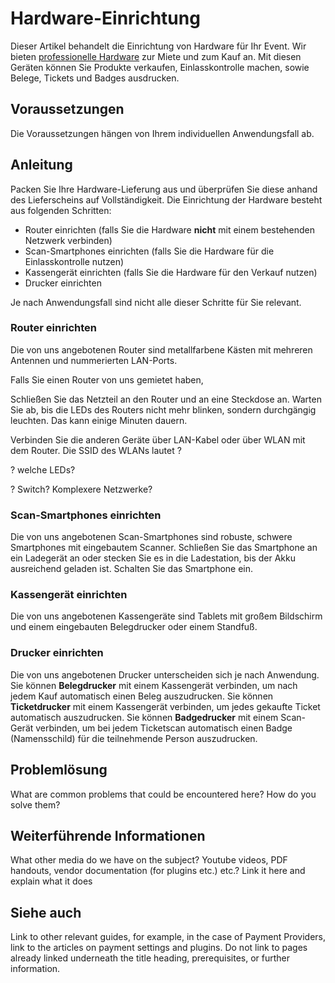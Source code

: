 # Hardware-Einrichtung 

Dieser Artikel behandelt die Einrichtung von Hardware für Ihr Event. 
Wir bieten [professionelle Hardware](https://pretix.eu/about/de/hardware) zur Miete und zum Kauf an. 
Mit diesen Geräten können Sie Produkte verkaufen, Einlasskontrolle machen, sowie Belege, Tickets und Badges ausdrucken.  

## Voraussetzungen

Die Voraussetzungen hängen von Ihrem individuellen Anwendungsfall ab. 

## Anleitung

Packen Sie Ihre Hardware-Lieferung aus und überprüfen Sie diese anhand des Lieferscheins auf Vollständigkeit. 
Die Einrichtung der Hardware besteht aus folgenden Schritten: 

 - Router einrichten (falls Sie die Hardware **nicht** mit einem bestehenden Netzwerk verbinden)
 - Scan-Smartphones einrichten (falls Sie die Hardware für die Einlasskontrolle nutzen)
 - Kassengerät einrichten (falls Sie die Hardware für den Verkauf nutzen)
 - Drucker einrichten 

Je nach Anwendungsfall sind nicht alle dieser Schritte für Sie relevant. 

### Router einrichten 

Die von uns angebotenen Router sind metallfarbene Kästen mit mehreren Antennen und nummerierten LAN-Ports. 

Falls Sie einen Router von uns gemietet haben, 

Schließen Sie das Netzteil an den Router und an eine Steckdose an. 
Warten Sie ab, bis die LEDs des Routers nicht mehr blinken, sondern durchgängig leuchten. 
Das kann einige Minuten dauern. 

Verbinden Sie die anderen Geräte über LAN-Kabel oder über WLAN mit dem Router. 
Die SSID des WLANs lautet ? 


? welche LEDs? 

? Switch? Komplexere Netzwerke? 

### Scan-Smartphones einrichten 

Die von uns angebotenen Scan-Smartphones sind robuste, schwere Smartphones mit eingebautem Scanner. 
Schließen Sie das Smartphone an ein Ladegerät an oder stecken Sie es in die Ladestation, bis der Akku ausreichend geladen ist. 
Schalten Sie das Smartphone ein. 

### Kassengerät einrichten 

Die von uns angebotenen Kassengeräte sind Tablets mit großem Bildschirm und einem eingebauten Belegdrucker oder einem Standfuß. 

### Drucker einrichten 

Die von uns angebotenen Drucker unterscheiden sich je nach Anwendung. 
Sie können **Belegdrucker** mit einem Kassengerät verbinden, um nach jedem Kauf automatisch einen Beleg auszudrucken. 
Sie können **Ticketdrucker** mit einem Kassengerät verbinden, um jedes gekaufte Ticket automatisch auszudrucken. 
Sie können **Badgedrucker** mit einem Scan-Gerät verbinden, um bei jedem Ticketscan automatisch einen Badge (Namensschild) für die teilnehmende Person auszudrucken. 


## Problemlösung 

What are common problems that could be encountered here? How do you solve them? 

## Weiterführende Informationen

What other media do we have on the subject? Youtube videos, PDF handouts, vendor documentation (for plugins etc.) etc.? Link it here and explain what it does

## Siehe auch 

Link to other relevant guides, for example, in the case of Payment Providers, link to the articles on payment settings and plugins. Do not link to pages already linked underneath the title heading, prerequisites, or further information. 